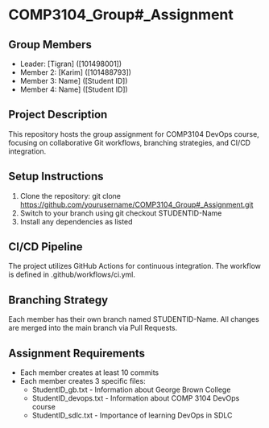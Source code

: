 # COMP3104_Group#_Assignment

## Group Members
- Leader: [Tigran] ([101498001])
- Member 2: [Karim] ([101488793])
- Member 3: Name] ([Student ID]) 
- Member 4: Name] ([Student ID]) 

## Project Description
This repository hosts the group assignment for COMP3104 DevOps course, focusing on collaborative Git workflows, branching strategies, and CI/CD integration.

## Setup Instructions
1. Clone the repository: git clone https://github.com/yourusername/COMP3104_Group#_Assignment.git
2. Switch to your branch using git checkout STUDENTID-Name
3. Install any dependencies as listed

## CI/CD Pipeline
The project utilizes GitHub Actions for continuous integration. The workflow is defined in .github/workflows/ci.yml.

## Branching Strategy
Each member has their own branch named STUDENTID-Name. All changes are merged into the main branch via Pull Requests.

## Assignment Requirements
- Each member creates at least 10 commits
- Each member creates 3 specific files:
    - StudentID_gb.txt - Information about George Brown College
    - StudentID_devops.txt - Information about COMP 3104 DevOps course
    - StudentID_sdlc.txt - Importance of learning DevOps in SDLC